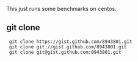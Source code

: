 This just runs some benchmarks on centos.


## git clone ##

```
 git clone https://gist.github.com/8943801.git
 git clone git://gist.github.com/8943801.git
 git clone git@gist.github.com:8943801.git
```
